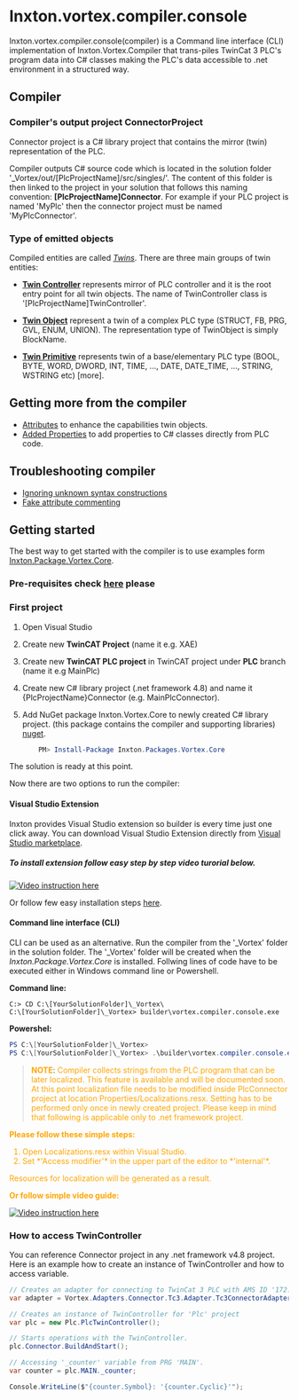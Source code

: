# Inxton.vortex.compiler.console

Inxton.vortex.compiler.console(compiler) is a Command line interface (CLI) implementation of Inxton.Vortex.Compiler that trans-piles TwinCat 3 PLC's program data into C# classes making the PLC's data accessible to .net environment in a structured way.

## Compiler

### Compiler's output project **ConnectorProject**

Connector project is a C# library project that contains the mirror (twin) representation of the PLC.

Compiler outputs C# source code which is located in the solution folder '_Vortex/out/[PlcProjectName]/src/singles/'. The content of this folder is then linked to the project in your solution that follows this naming convention: **[PlcProjectName]Connector**. For example if your PLC project is named 'MyPlc' then the connector project must be named 'MyPlcConnector'.

### Type of emitted objects

Compiled entities are called [*Twins*](Conceptual/Twins.md). There are three main groups of twin entities:

* [**Twin Controller**](Conceptual/TwinController.md) represents mirror of PLC controller and it is the root entry point for all twin objects. The name of TwinController class is '[PlcProjectName]TwinController'.

* [**Twin Object**](Conceptual/TwinObjects.md) represent a twin of a complex PLC type (STRUCT, FB, PRG, GVL, ENUM, UNION). The representation type of TwinObject is simply BlockName.

* [**Twin Primitive**](../Inxton.Vortex.Connector/Conceptual/PrimitiveTwins.md) represents twin of a base/elementary PLC type (BOOL, BYTE, WORD, DWORD, INT, TIME, ..., DATE, DATE_TIME, ..., STRING, WSTRING etc) [more].


## Getting more from the compiler

* [Attributes](Conceptual/Attributes.md) to enhance the capabilities twin objects.
* [Added Properties](Conceptual/AddedProperties.md) to add properties to C# classes directly from PLC code.

## Troubleshooting compiler

* [Ignoring unknown syntax constructions](Conceptual/IgnoringPartsOfCode.md)
* [Fake attribute commenting](Conceptual/FakeComments.md)



## Getting started

The best way to get started with the compiler is to use examples form [Inxton.Package.Vortex.Core](../Inxton.Package.Vortex.Core/README.MD).

### Pre-requisites check [here](../PREREQUISITES.MD) please

### First project

1. Open Visual Studio
1. Create new **TwinCAT Project** (name it e.g. XAE)
1. Create new **TwinCAT PLC project** in TwinCAT project under **PLC** branch (name it e.g MainPlc)
1. Create new C# library project (.net framework 4.8) and name it {PlcProjectName}Connector (e.g. MainPlcConnector).
1. Add NuGet package Inxton.Vortex.Core to newly created C# library project. (this package contains the compiler and supporting libraries) [nuget](https://www.nuget.org/packages/Inxton.Packages.Vortex.Core).

   ~~~ PowerShell
       PM> Install-Package Inxton.Packages.Vortex.Core
   ~~~

The solution is ready at this point.

Now there are two options to run the compiler:

#### Visual Studio Extension
Inxton provides Visual Studio extension so builder is every time just one click away.
You can download Visual Studio Extension directly from [Visual Studio marketplace](https://marketplace.visualstudio.com/items?itemName=Inxton.InxtonVortexBuilderExtensionPre).

##### To install extension follow easy step by step video turorial below. 
[![Video instruction here](https://img.youtube.com/vi/seL77D0eykI/0.jpg)](https://www.youtube.com/watch?v=seL77D0eykI&feature=youtu.be "Run builder.")

Or follow few easy installation steps [here](../ExtensionInstalation.md).


#### Command line interface (CLI)

CLI can be used as an alternative. Run the compiler from the '_Vortex' folder in the solution folder. The '_Vortex' folder will be created when the *Inxton.Package.Vortex.Core* is installed.
Follwing lines of code have to be executed either in Windows command line or Powershell.

**Command line:**
~~~ CMD
C:> CD C:\[YourSolutionFolder]\_Vortex\
C:\[YourSolutionFolder]\_Vortex> builder\vortex.compiler.console.exe
~~~

**Powershel:**
~~~ PowerShell
PS C:\[YourSolutionFolder]\_Vortex>
PS C:\[YourSolutionFolder]\_Vortex> .\builder\vortex.compiler.console.exe
~~~


><strong style="color:orange">NOTE</strong>: <span style="color:orange">
Compiler collects strings from the PLC program that can be later localized. 
This feature is available and will be documented soon. 
At this point localization file needs to be modified inside PlcConnector project at location Properties/Localizations.resx. 
Setting has to be performed only once in newly created project.
Please keep in mind that following is applicable only to .net framework project.</span>

<p><strong style="color:orange">Please follow these simple steps:</strong>
<ol style="color:orange">
<li>Open Localizations.resx within Visual Studio.</li>
<li>Set *'Access modifier'* in the upper part of the editor to *'internal'*.</li>
</ol></p>

<p style="color:orange">Resources for localization will be generated as a result.</p>

<strong style="color:orange">Or follow simple video guide:</strong>

[![Video instruction here](https://img.youtube.com/vi/K02ic222EE4/0.jpg)](https://www.youtube.com/watch?v=K02ic222EE4&feature=youtu.be "Video Title")

### How to access TwinController

You can reference Connector project in any .net framework v4.8 project. Here is an example how to create an instance of TwinController and how to access variable.

~~~ C#
// Creates an adapter for connecting to TwinCat 3 PLC with AMS ID '172.20.10.102.1.1' and port '851'
var adapter = Vortex.Adapters.Connector.Tc3.Adapter.Tc3ConnectorAdapter.Create("172.20.10.102.1.1", 851);

// Creates an instance of TwinController for 'Plc' project
var plc = new Plc.PlcTwinController();

// Starts operations with the TwinController.
plc.Connector.BuildAndStart();

// Accessing '_counter' variable from PRG 'MAIN'.
var counter = plc.MAIN._counter;

Console.WriteLine($"{counter.Symbol}: '{counter.Cyclic}'");
~~~
